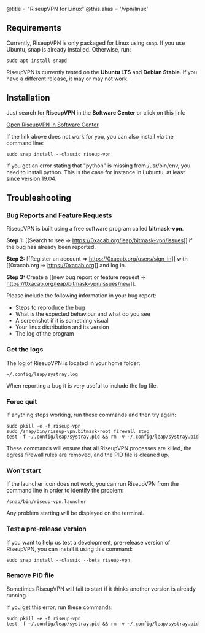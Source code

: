 @title = "RiseupVPN for Linux"
@this.alias = '/vpn/linux'

## Requirements

Currently, RiseupVPN is only packaged for Linux using `snap`. If you use Ubuntu, snap is already installed. Otherwise, run:

```
sudo apt install snapd
```

RiseupVPN is currently tested on the **Ubuntu LTS** and **Debian Stable**. If you have a different release, it may or may not work.

## Installation

Just search for **RiseupVPN** in the **Software Center** or click on this link:

<a class="btn btn-default btn-lg" href="snap://riseup-vpn">
  <i class="fa fa-reply-all"></i>
  Open RiseupVPN in Software Center
</a>

If the link above does not work for you, you can also install via the command line:

```
sudo snap install --classic riseup-vpn
```
If you get an error stating that "python" is missing from /usr/bin/env, you need to install python. This is the case for instance in Lubuntu, at least since version 19.04.

## Troubleshooting

### Bug Reports and Feature Requests

RiseupVPN is built using a free software program called <b>bitmask-vpn</b>.

**Step 1:** [[Search to see => https://0xacab.org/leap/bitmask-vpn/issues]] if the bug has already been reported.

**Step 2:** [[Register an account => https://0xacab.org/users/sign_in]] with [[0xacab.org => https://0xacab.org]] and log in.

**Step 3:** Create a [[new bug report or feature request => https://0xacab.org/leap/bitmask-vpn/issues/new]].

Please include the following information in your bug report:

* Steps to reproduce the bug
* What is the expected behaviour and what do you see
* A screenshot if it is something visual
* Your linux distribution and its version
* The log of the program

### Get the logs

The log of RiseupVPN is located in your home folder:

```
~/.config/leap/systray.log
```

When reporting a bug it is very useful to include the log file.

### Force quit

If anything stops working, run these commands and then try again:

```
sudo pkill -e -f riseup-vpn
sudo /snap/bin/riseup-vpn.bitmask-root firewall stop
test -f ~/.config/leap/systray.pid && rm -v ~/.config/leap/systray.pid
```

These commands will ensure that all RiseupVPN processes are killed, the egress firewall rules are removed, and the PID file is cleaned up.

### Won't start

If the launcher icon does not work, you can run RiseupVPN from the command line in order to identify the problem:

```
/snap/bin/riseup-vpn.launcher
```

Any problem starting will be displayed on the terminal.

### Test a pre-release version

If you want to help us test a development, pre-release version of RiseupVPN, you can install it using this command:

```
sudo snap install --classic --beta riseup-vpn
```

### Remove PID file

Sometimes RiseupVPN will fail to start if it thinks another version is already running.

If you get this error, run these commands:

```
sudo pkill -e -f riseup-vpn
test -f ~/.config/leap/systray.pid && rm -v ~/.config/leap/systray.pid
```
